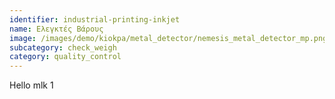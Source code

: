 ```yaml
---
identifier: industrial-printing-inkjet
name: Ελεγκτές Βάρους
image: /images/demo/kiokpa/metal_detector/nemesis_metal_detector_mp.png
subcategory: check_weigh
category: quality_control
---
```




Hello mlk 1


